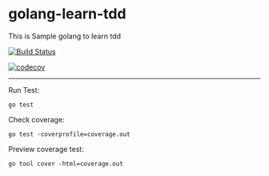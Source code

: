 # golang-learn-tdd

This is Sample golang to learn tdd

[![Build Status](https://travis-ci.com/yudapc/golang-learn-tdd.svg?branch=master)](https://travis-ci.com/yudapc/golang-learn-tdd)

[![codecov](https://codecov.io/gh/yudapc/golang-learn-tdd/branch/master/graph/badge.svg)](https://codecov.io/gh/yudapc/golang-learn-tdd)

---

Run Test:

```
go test
```

Check coverage:

```
go test -coverprofile=coverage.out
```

Preview coverage test:

```
go tool cover -html=coverage.out
```
